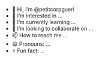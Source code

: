- 👋 Hi, I’m @petitcorpgueri
- 👀 I’m interested in ...
- 🌱 I’m currently learning ...
- 💞️ I’m looking to collaborate on ...
- 📫 How to reach me ...
- 😄 Pronouns: ...
- ⚡ Fun fact: ...

<!---
petitcorpgueri/petitcorpgueri is a ✨ special ✨ repository because its `README.md` (this file) appears on your GitHub profile.
You can click the Preview link to take a look at your changes.
--->
